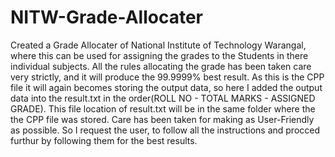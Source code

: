 # NITW-Grade-Allocater
Created a Grade Allocater of National Institute of Technology Warangal, where this can be used for assigning the grades to the Students in there individual subjects.
All the rules allocating the grade has been taken care very strictly, and it will produce the 99.9999% best result.
As this is the CPP file it will again becomes storing the output data, so here I added the output data into the result.txt in the order(ROLL NO - TOTAL MARKS - ASSIGNED GRADE). This file location of result.txt will be in the same folder where the the CPP file was stored.
Care has been taken for making as User-Friendly as possible.
So I request the user, to follow all the instructions and procced furthur by following them for the best results.
